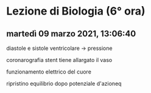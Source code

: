 # Lezione di Biologia (6° ora)

## martedì 09 marzo 2021, 13:06:40

diastole e sistole ventricolare -> pressione

coronarografia
stent tiene allargato il vaso

funzionamento elettrico del cuore

ripristino equilibrio dopo potenziale d'azioneq
